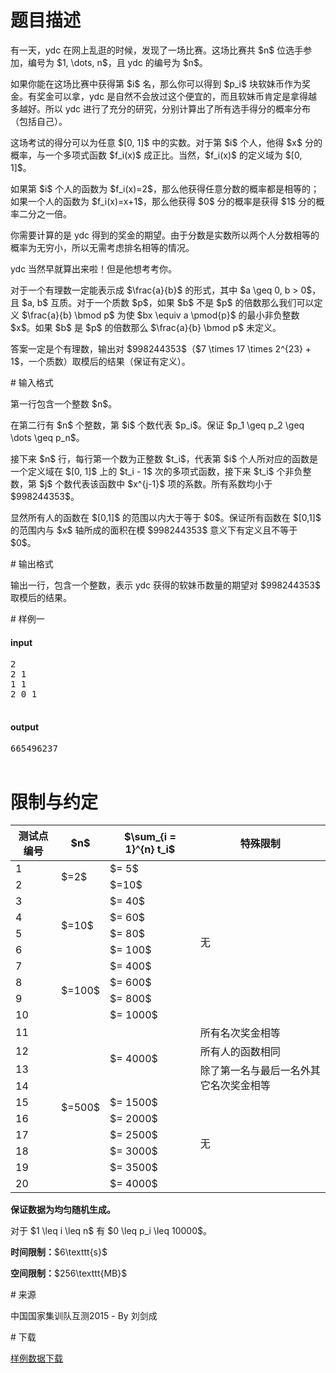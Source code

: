 # 题目描述

<p>有一天，ydc 在网上乱逛的时候，发现了一场比赛。这场比赛共 $n$ 位选手参加，编号为 $1, \dots, n$，且 ydc 的编号为 $n$。</p>
<p>如果你能在这场比赛中获得第 $i$ 名，那么你可以得到 $p_i$ 块软妹币作为奖金。有奖金可以拿，ydc 是自然不会放过这个便宜的，而且软妹币肯定是拿得越多越好。所以 ydc 进行了充分的研究，分别计算出了所有选手得分的概率分布（包括自己）。</p>
<p>这场考试的得分可以为任意 $[0, 1]$ 中的实数。对于第 $i$ 个人，他得 $x$ 分的概率，与一个多项式函数 $f_i(x)$ 成正比。当然，$f_i(x)$ 的定义域为 $[0, 1]$。</p>
<p>如果第 $i$ 个人的函数为 $f_i(x)=2$，那么他获得任意分数的概率都是相等的；如果一个人的函数为 $f_i(x)=x+1$，那么他获得 $0$ 分的概率是获得 $1$ 分的概率二分之一倍。</p>
<p>你需要计算的是 ydc 得到的奖金的期望。由于分数是实数所以两个人分数相等的概率为无穷小，所以无需考虑排名相等的情况。</p>
<p>ydc 当然早就算出来啦！但是他想考考你。</p>
<p>对于一个有理数一定能表示成 $\frac{a}{b}$ 的形式，其中 $a \geq 0, b &gt; 0$，且 $a, b$ 互质。对于一个质数 $p$，如果 $b$ 不是 $p$ 的倍数那么我们可以定义 $\frac{a}{b} \bmod p$ 为使 $bx \equiv a \pmod{p}$ 的最小非负整数 $x$。如果 $b$ 是 $p$ 的倍数那么 $\frac{a}{b} \bmod p$ 未定义。</p>
<p>答案一定是个有理数，输出对 $998244353$（$7 \times 17 \times 2^{23} + 1$，一个质数）取模后的结果（保证有定义）。</p>
# 输入格式


<p>第一行包含一个整数 $n$。</p>
<p>在第二行有 $n$ 个整数，第 $i$ 个数代表 $p_i$。保证 $p_1 \geq p_2 \geq \dots \geq p_n$。</p>
<p>接下来 $n$ 行，每行第一个数为正整数 $t_i$，代表第 $i$ 个人所对应的函数是一个定义域在 $[0, 1]$ 上的 $t_i - 1$ 次的多项式函数，接下来 $t_i$ 个非负整数，第 $j$ 个数代表该函数中 $x^{j-1}$ 项的系数。所有系数均小于 $998244353$。</p>
<p>显然所有人的函数在 $[0,1]$ 的范围以内大于等于 $0$。保证所有函数在 $[0,1]$ 的范围内与 $x$ 轴所成的面积在模 $998244353$ 意义下有定义且不等于 $0$。</p>
# 输出格式


<p>输出一行，包含一个整数，表示 ydc 获得的软妹币数量的期望对 $998244353$ 取模后的结果。</p>
# 样例一


<h4>input</h4>
<pre>2
2 1
1 1
2 0 1

</pre>

<h4>output</h4>
<pre>665496237

</pre>

# 限制与约定


<div class="table-responsive">
<table class="table table-bordered table-text-center table-vertical-middle"><thead><tr><th>测试点编号</th>
<th>$n$</th>
<th>$\sum_{i = 1}^{n} t_i$</th>
<th>特殊限制</th>
</tr></thead><tbody><tr><td>1</td><td rowspan="2">$=2$</td><td>$= 5$</td><td rowspan="10">无</td></tr><tr><td>2</td><td>$=10$</td></tr><tr><td>3</td><td rowspan="4">$=10$</td><td>$= 40$</td></tr><tr><td>4</td><td>$= 60$</td></tr><tr><td>5</td><td>$= 80$</td></tr><tr><td>6</td><td>$= 100$</td></tr><tr><td>7</td><td rowspan="4">$=100$</td><td>$= 400$</td></tr><tr><td>8</td><td>$= 600$</td></tr><tr><td>9</td><td>$= 800$</td></tr><tr><td>10</td><td>$= 1000$</td></tr><tr><td>11</td><td rowspan="10">$=500$</td><td rowspan="4">$= 4000$</td><td>所有名次奖金相等</td></tr><tr><td>12</td><td>所有人的函数相同</td></tr><tr><td>13</td><td rowspan="2">除了第一名与最后一名外其它名次奖金相等</td></tr><tr><td>14</td></tr><tr><td>15</td><td>$= 1500$</td><td rowspan="6">无</td></tr><tr><td>16</td><td>$= 2000$</td></tr><tr><td>17</td><td>$= 2500$</td></tr><tr><td>18</td><td>$= 3000$</td></tr><tr><td>19</td><td>$= 3500$</td></tr><tr><td>20</td><td>$= 4000$</td></tr></tbody></table></div>

<p><strong>保证数据为均匀随机生成。</strong></p>
<p>对于 $1 \leq i \leq n$ 有 $0 \leq p_i \leq 10000$。</p>
<p><strong>时间限制：</strong>$6\texttt{s}$</p>
<p><strong>空间限制：</strong>$256\texttt{MB}$</p>
# 来源


<p>中国国家集训队互测2015 - By 刘剑成</p>
# 下载


<p><a href="/download.php?type=problem&amp;id=102">样例数据下载</a></p>

